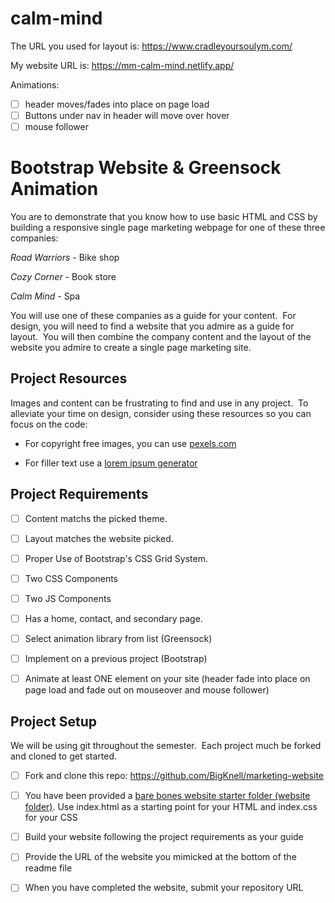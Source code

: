 # calm-mind
The URL you used for layout is: 
https://www.cradleyoursoulym.com/

My website URL is:
https://mm-calm-mind.netlify.app/

Animations:
- [ ] header moves/fades into place on page load
- [ ] Buttons under nav in header will move over hover
- [ ] mouse follower

# Bootstrap Website & Greensock Animation

You are to demonstrate that you know how to use basic HTML and CSS by building a responsive single page marketing webpage for one of these three companies:

*Road Warriors* - Bike shop

*Cozy Corner* - Book store

*Calm Mind* - Spa

You will use one of these companies as a guide for your content.  For design, you will need to find a website that you admire as a guide for layout.  You will then combine the company content and the layout of the website you admire to create a single page marketing site.


## Project Resources

Images and content can be frustrating to find and use in any project.  To alleviate your time on design, consider using these resources so you can focus on the code:

- For copyright free images, you can use [pexels.com](https://www.pexels.com/)

- For filler text use a [lorem ipsum generator](https://www.lipsum.com/)


## Project Requirements
- [ ] Content matchs the picked theme.
- [ ] Layout matches the website picked.
- [ ] Proper Use of Bootstrap's CSS Grid System.
- [ ] Two CSS Components
- [ ] Two JS Components
- [ ] Has a home, contact, and secondary page.

- [ ] Select animation library from list (Greensock)
- [ ] Implement on a previous project (Bootstrap)
- [ ] Animate at least ONE element on your site (header fade into place on page load and fade out on mouseover and mouse follower)


## Project Setup

We will be using git throughout the semester.  Each project much be forked and cloned to get started.  

- [ ] Fork and clone this repo: https://github.com/BigKnell/marketing-website

- [ ] You have been provided a [bare bones website starter folder (website folder)](website).  Use index.html as a starting point for your HTML and index.css for your CSS

- [ ] Build your website following the project requirements as your guide

- [ ] Provide the URL of the website you mimicked at the bottom of the readme file

- [ ] When you have completed the website, submit your repository URL

